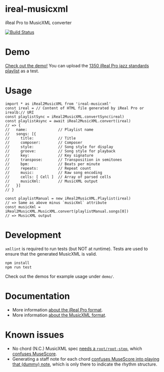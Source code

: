 # ireal-musicxml

iReal Pro to MusicXML converter

[![Build Status](https://travis-ci.org/infojunkie/ireal-musicxml.svg?branch=main)](https://travis-ci.org/infojunkie/ireal-musicxml)

# Demo

[Check out the demo!](https://ethereum.karimratib.me:8082/) You can upload the [1350 iReal Pro jazz standards playlist](https://raw.githubusercontent.com/infojunkie/ireal-musicxml/main/test/data/jazz1350.txt) as a test.

# Usage

```
import * as iReal2MusicXML from 'ireal-musicxml'
const ireal = // Content of HTML file generated by iReal Pro or irealb:// URI
const playlistSync = iReal2MusicXML.convertSync(ireal)
const playlistAsync = await iReal2MusicXML.convert(ireal)
// => {
//   name:              // Playlist name
//   songs: [{
//     title:           // Title
//     composer:        // Composer
//     style:           // Song style for display
//     groove:          // Song style for playback
//     key:             // Key signature
//     transpose:       // Transposition in semitones
//     bpm:             // Beats per minute
//     repeats:         // Repeat count
//     music:           // Raw song encoding
//     cells: [ Cell ]  // Array of parsed cells
//     musicXml:        // MusicXML output
//   }]
// }

const playlistManual = new iReal2MusicXML.Playlist(ireal)
// => Same as above minus `musicXml` attribute
const musicXml = iReal2MusicXML.MusicXML.convert(playlistManual.songs[0])
// => MusicXML output
```

# Development

`xmllint` is required to run tests (but NOT at runtime). Tests are used to ensure that the generated MusicXML is valid.

```
npm install
npm run test
```

Check out the demos for example usage under `demo/`.

# Documentation
- More information [about the iReal Pro format](doc/ireal.md).
- More information [about the MusicXML format](http://usermanuals.musicxml.com/MusicXML/MusicXML.htm).

# Known issues
- No chord (N.C.) MusicXML spec [needs a `root/root-step`](https://forums.makemusic.com/viewtopic.php?f=12&t=2476#p9099), which [confuses MuseScore](https://musescore.org/en/node/313008).
- Generating a staff note for each chord [confuses MuseScore into playing that (dummy) note](https://musescore.org/en/node/313008), which is only there to indicate the rhythm structure.
